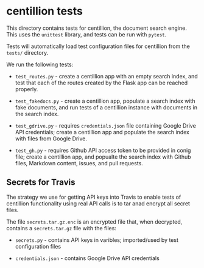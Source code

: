 # centillion tests

This directory contains tests for centillion,
the document search engine. This uses the
`unittest` library, and tests can be run
with `pytest`.

Tests will automatically load test configuration
files for centillion from the `tests/` directory.

We run the following tests:

* `test_routes.py` - create a centillion app with an
  empty search index, and test that each of the 
  routes created by the Flask app can be reached
  properly.

* `test_fakedocs.py` - create a centillion app,
  populate a search index with fake documents,
  and run tests of a centillion instance with
  documents in the search index.

* `test_gdrive.py` - requires `credentials.json` file
  containing Google Drive API credentials; create a
  centillion app and populate the search index with
  files from Google Drive.

* `test_gh.py` - requires Github API access token to
  be provided in conig file; create a centillion app,
  and popualte the search index with Github files,
  Markdown content, issues, and pull requests.

## Secrets for Travis

The strategy we use for getting API keys into Travis
to enable tests of centillion functionality using real
API calls is to tar anad encrypt all secret files.

The file `secrets.tar.gz.enc` is an encrypted file
that, when decrypted, contains a `secrets.tar.gz`
file with the files:

* `secrets.py` - contains API keys in varibles;
  imported/used by test configuration files

* `credentials.json` - contains Google Drive API
  credentials 

